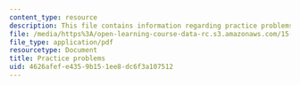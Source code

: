 ```yaml
---
content_type: resource
description: This file contains information regarding practice problems.
file: /media/https%3A/open-learning-course-data-rc.s3.amazonaws.com/15-053-optimization-methods-in-management-science-spring-2013/4626afefe4359b151ee8dc6f3a107512_MIT15_053S13_pspractice.pdf
file_type: application/pdf
resourcetype: Document
title: Practice problems
uid: 4626afef-e435-9b15-1ee8-dc6f3a107512
---
```

